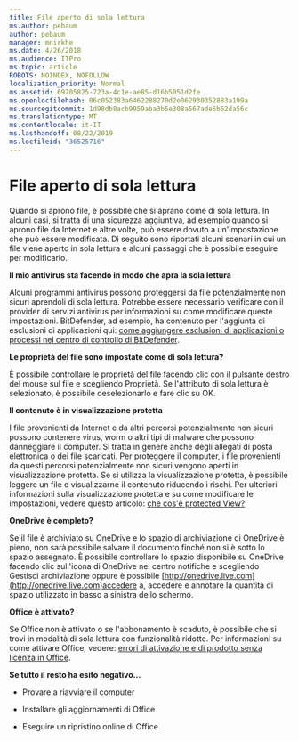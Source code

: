 ```yaml
---
title: File aperto di sola lettura
ms.author: pebaum
author: pebaum
manager: mnirkhe
ms.date: 4/26/2018
ms.audience: ITPro
ms.topic: article
ROBOTS: NOINDEX, NOFOLLOW
localization_priority: Normal
ms.assetid: 69705825-723a-4c1e-ae85-d16b5051d2fe
ms.openlocfilehash: 06c052383a6462288270d2e062930352883a199a
ms.sourcegitcommit: 1d98db8acb9959aba3b5e308a567ade6b62da56c
ms.translationtype: MT
ms.contentlocale: it-IT
ms.lasthandoff: 08/22/2019
ms.locfileid: "36525716"
---
```

# <a name="file-open-read-only"></a>File aperto di sola lettura

Quando si aprono file, è possibile che si aprano come di sola lettura. In alcuni casi, si tratta di una sicurezza aggiuntiva, ad esempio quando si aprono file da Internet e altre volte, può essere dovuto a un'impostazione che può essere modificata. Di seguito sono riportati alcuni scenari in cui un file viene aperto in sola lettura e alcuni passaggi che è possibile eseguire per modificarlo.
  
 **Il mio antivirus sta facendo in modo che apra la sola lettura**
  
Alcuni programmi antivirus possono proteggersi da file potenzialmente non sicuri aprendoli di sola lettura. Potrebbe essere necessario verificare con il provider di servizi antivirus per informazioni su come modificare queste impostazioni. BitDefender, ad esempio, ha contenuto per l'aggiunta di esclusioni di applicazioni qui: [come aggiungere esclusioni di applicazioni o processi nel centro di controllo di BitDefender](https://www.bitdefender.com/support/how-to-add-application-or-process-exclusions-in-bitdefender-control-center-1119.mdl).
  
 **Le proprietà del file sono impostate come di sola lettura?**
  
È possibile controllare le proprietà del file facendo clic con il pulsante destro del mouse sul file e scegliendo Proprietà. Se l'attributo di sola lettura è selezionato, è possibile deselezionarlo e fare clic su OK.
  
 **Il contenuto è in visualizzazione protetta**
  
I file provenienti da Internet e da altri percorsi potenzialmente non sicuri possono contenere virus, worm o altri tipi di malware che possono danneggiare il computer. Si tratta in genere anche degli allegati di posta elettronica o dei file scaricati. Per proteggere il computer, i file provenienti da questi percorsi potenzialmente non sicuri vengono aperti in visualizzazione protetta. Se si utilizza la visualizzazione protetta, è possibile leggere un file e visualizzarne il contenuto riducendo i rischi. Per ulteriori informazioni sulla visualizzazione protetta e su come modificare le impostazioni, vedere questo articolo: [che cos'è protected View?](https://support.office.com/article/d6f09ac7-e6b9-4495-8e43-2bbcdbcb6653)
  
 **OneDrive è completo?**
  
Se il file è archiviato su OneDrive e lo spazio di archiviazione di OneDrive è pieno, non sarà possibile salvare il documento finché non si è sotto lo spazio assegnato. È possibile controllare lo spazio disponibile su OneDrive facendo clic sull'icona di OneDrive nel centro notifiche e scegliendo Gestisci archiviazione oppure è possibile [http://onedrive.live.com](http://onedrive.live.com)accedere a, accedere e annotare la quantità di spazio utilizzato in basso a sinistra dello schermo.
  
 **Office è attivato?**
  
Se Office non è attivato o se l'abbonamento è scaduto, è possibile che si trovi in modalità di sola lettura con funzionalità ridotte. Per informazioni su come attivare Office, vedere: [errori di attivazione e di prodotto senza licenza in Office](https://support.office.com/article/0d23d3c0-c19c-4b2f-9845-5344fedc4380).
  
 **Se tutto il resto ha esito negativo...**
  
- Provare a riavviare il computer
    
- Installare gli aggiornamenti di Office
    
- Eseguire un ripristino online di Office
    

